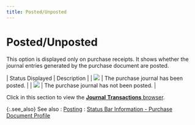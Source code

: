 ```yaml
---
title: Posted/Unposted
---
```


# Posted/Unposted


This option is displayed only on purchase receipts. It shows whether  the journal entries generated by the purchase document are posted.


| Status Displayed | Description |
| ![]({{site.pp_baseurl}}/img/pur_posted.gif) | The purchase journal has been posted. |
| ![]({{site.pp_baseurl}}/img/pur_not_posted.gif) | The purchase journal has not been posted. |



Click in this section to view the [**Journal** **Transactions**  browser]({{site.pp_baseurl}}/misc/the_journal_transactions_browser_common_purchase_profile_docs_info.html).


{:.see_also}
See also
: [Posting]({{site.acc_chm}}/accounting-structure-in-everest/posting/posting.html)
: [Status  Bar Information - Purchase Document Profile]({{site.pp_baseurl}}/purc-proc/doc-profile/contents/sbar-info/status_bar_information_common_purchase_document_information.html)
